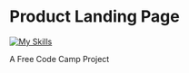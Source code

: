 # Product Landing Page
[![My Skills](https://skillicons.dev/icons?i=html,css,js)](https://skillicons.dev)



A Free Code Camp Project


